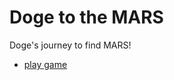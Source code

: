 # Doge to the MARS

Doge's journey to find MARS!

- [play game](https://acro-study.github.io/doge-to-the-mars/)
